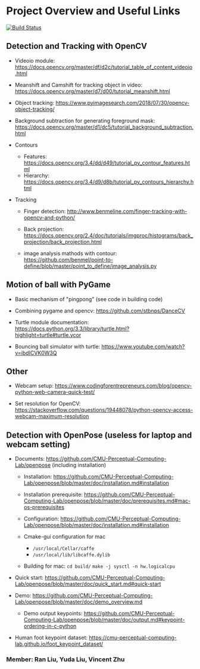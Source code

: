 # Project Overview and Useful Links

[![Build Status](https://travis-ci.com/vincentianxing/jz-project.svg?branch=master)](https://travis-ci.com/vincentianxing/jz-project)

## Detection and Tracking with OpenCV

* Videoio module: <https://docs.opencv.org/master/df/d2c/tutorial_table_of_content_videoio.html>

* Meanshift and Camshift for tracking object in video: <https://docs.opencv.org/master/d7/d00/tutorial_meanshift.html>

* Object tracking: <https://www.pyimagesearch.com/2018/07/30/opencv-object-tracking/>

* Background subtraction for generating foreground mask: <https://docs.opencv.org/master/d1/dc5/tutorial_background_subtraction.html>

* Contours
  * Features: <https://docs.opencv.org/3.4/dd/d49/tutorial_py_contour_features.html>
  * Hierarchy: <https://docs.opencv.org/3.4/d9/d8b/tutorial_py_contours_hierarchy.html>

* Tracking
  * Finger detection: <http://www.benmeline.com/finger-tracking-with-opencv-and-python/>
  
  * Back projection: <https://docs.opencv.org/2.4/doc/tutorials/imgproc/histograms/back_projection/back_projection.html>

  * image analysis mathods with contour: <https://github.com/benmel/point-to-define/blob/master/point_to_define/image_analysis.py>

## Motion of ball with PyGame

* Basic mechanism of "pingpong" (see code in building code)

* Combining pygame and opencv: <https://github.com/stbnps/DanceCV>

* Turtle module documentation: <https://docs.python.org/3.3/library/turtle.html?highlight=turtle#turtle.ycor>

* Bouncing ball simulator with turtle: <https://www.youtube.com/watch?v=ibdICVK0W3Q>

## Other

* Webcam setup: <https://www.codingforentrepreneurs.com/blog/opencv-python-web-camera-quick-test/>

* Set resolution for OpenCV: <https://stackoverflow.com/questions/19448078/python-opencv-access-webcam-maximum-resolution>

## Detection with OpenPose (useless for laptop and webcam setting)

* Documents: <https://github.com/CMU-Perceptual-Computing-Lab/openpose> (including installation)

  * Installation: <https://github.com/CMU-Perceptual-Computing-Lab/openpose/blob/master/doc/installation.md#installation>

  * Installation prerequisite: <https://github.com/CMU-Perceptual-Computing-Lab/openpose/blob/master/doc/prerequisites.md#mac-os-prerequisites>

  * Configuration: <https://github.com/CMU-Perceptual-Computing-Lab/openpose/blob/master/doc/installation.md#installation>

  * Cmake-gui configuration for mac
    * `/usr/local/Cellar/caffe`
    * `/usr/local/lib/libcaffe.dylib`
  
  * Building for mac:
  `cd build/`
  `make -j sysctl -n hw.logicalcpu`

* Quick start: <https://github.com/CMU-Perceptual-Computing-Lab/openpose/blob/master/doc/quick_start.md#quick-start>

* Demo: <https://github.com/CMU-Perceptual-Computing-Lab/openpose/blob/master/doc/demo_overview.md>
  * Demo output keypoints: <https://github.com/CMU-Perceptual-Computing-Lab/openpose/blob/master/doc/output.md#keypoint-ordering-in-c-python>
  
* Human foot keypoint dataset: <https://cmu-perceptual-computing-lab.github.io/foot_keypoint_dataset/>

### Member: Ran Liu, Yuda Liu, Vincent Zhu

